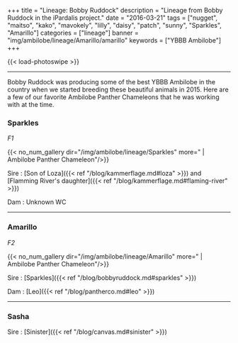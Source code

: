 +++
title = "Lineage: Bobby Ruddock"
description = "Lineage from Bobby Ruddock in the iPardalis project."
date = "2016-03-21"
tags = ["nugget", "maitso", "kako", "mavokely", "lilly", "daisy", "patch", "sunny", "Sparkles", "Amarillo"]
categories = ["lineage"]
banner = "img/ambilobe/lineage/Amarillo/amarillo"
keywords = ["YBBB Ambilobe"]
+++

{{< load-photoswipe >}}

---
Bobby Ruddock was producing some of the best YBBB Ambilobe in the country when we started breeding these beautiful animals in 2015. Here are a few of our favorite Ambilobe Panther Chameleons that he was working with at the time.

### Sparkles
*F1*

{{< no_num_gallery dir="/img/ambilobe/lineage/Sparkles" more=" | Ambilobe Panther Chameleon"/>}}

Sire
: [Son of Loza]({{< ref "/blog/kammerflage.md#loza" >}}) and [Flamming River's daughter]({{< ref "/blog/kammerflage.md#flaming-river" >}})

Dam
: Unknown WC

---

### Amarillo
*F2*

{{< no_num_gallery dir="/img/ambilobe/lineage/Amarillo" more=" | Ambilobe Panther Chameleon"/>}}

Sire
: [Sparkles]({{< ref "/blog/bobbyruddock.md#sparkles" >}})

Dam
: [Leo]({{< ref "/blog/pantherco.md#leo" >}})

---

### Sasha

Sire
: [Sinister]({{< ref "/blog/canvas.md#sinister" >}})